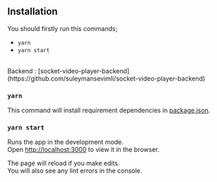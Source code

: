 ## Installation

You should firstly run this commands; 

* `yarn`
* `yarn start`

<br/>
    Backend : [socket-video-player-backend](https://github.com/suleymansevimli/socket-video-player-backend)

<br/>

### `yarn`

This command will install requirement dependencies in 
[package.json](/package.json).


### `yarn start`

Runs the app in the development mode.<br />
Open [http://localhost:3000](http://localhost:3000) to view it in the browser.

The page will reload if you make edits.<br />
You will also see any lint errors in the console.

